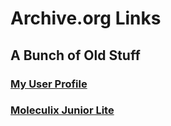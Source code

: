 # Archive.org Links

## A Bunch of Old Stuff

### [My User Profile](https://archive.org/details/@gl513")

### [Moleculix Junior Lite](https://archive.org/details/moleculix-junior-1.0.1-win-32)

